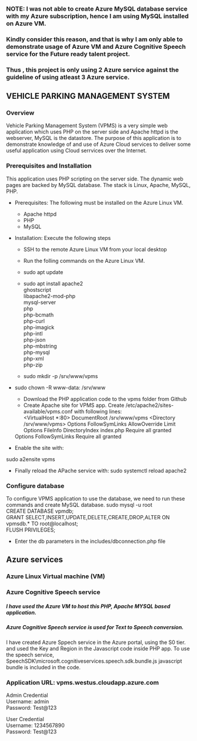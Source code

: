 ### NOTE: I was not able to create Azure MySQL database service with my Azure subscription, hence I am using MySQL installed on Azure VM.
### Kindly consider this reason, and that is why I am only able to demonstrate usage of Azure VM and Azure Cognitive Speech service for the Future ready talent project.
### Thus , this project is only using 2 Azure service against the guideline of using atleast 3 Azure service.

## VEHICLE PARKING MANAGEMENT SYSTEM
### Overview
Vehicle Parking Management System (VPMS) is a very simple web application which uses PHP on the server side and Apache httpd is the webserver, MySQL is the datastore. The purpose of this application is to demonstrate knowledge of and use of Azure Cloud services to deliver some useful application using Cloud serrvices over the Internet.

### Prerequisites and Installation

This application uses PHP scripting on the server side. The dynamic web pages are backed by MySQL database.
The stack is Linux, Apache, MySQL, PHP.

* Prerequisites: The following must be installed on the Azure Linux VM.
    * Apache httpd
    * PHP
    * MySQL

* Installation: Execute the following steps 
    * SSH to the remote Azure Linux VM from your local desktop
    * Run the folling commands on the Azure Linux VM.
    * sudo apt update
    * sudo apt install apache2 \
                 ghostscript \
                 libapache2-mod-php \
                 mysql-server \
                 php \
                 php-bcmath \
                 php-curl \
                 php-imagick \
                 php-intl \
                 php-json \
                 php-mbstring \
                 php-mysql \
                 php-xml \
                 php-zip

  * sudo mkdir -p /srv/www/vpms
* sudo chown -R www-data: /srv/www

    * Download the PHP application code to the vpms folder from Github
    * Create Apache site for VPMS app. Create /etc/apache2/sites-available/vpms.conf with following lines:   
<VirtualHost *:80>
    DocumentRoot /srv/www/vpms
    <Directory /srv/www/vpms>
        Options FollowSymLinks
        AllowOverride Limit Options FileInfo
        DirectoryIndex index.php
        Require all granted
    </Directory>
    <Directory /srv/www/vpms/>
        Options FollowSymLinks
        Require all granted
    </Directory>
</VirtualHost>

   * Enable the site with:

sudo a2ensite vpms
   * Finally reload the APache service with: sudo systemctl reload apache2   

### Configure database
To configure VPMS application to use the database, we need to run these commands and create MySQL database. 
sudo mysql -u root    
CREATE DATABASE vpmdb;    
GRANT SELECT,INSERT,UPDATE,DELETE,CREATE,DROP,ALTER ON vpmsdb.* TO root@localhost;    
FLUSH PRIVILEGES;    

   * Enter the db parameters in the includes/dbconnection.php file

## Azure services
### Azure Linux Virtual machine (VM)
### Azure Cognitive Speech service
##### I have used the Azure VM to host this PHP, Apache MYSQL based application. 
##### Azure Cognitive Speech service is used for Text to Speech conversion.
  I have created Azure Sppech service in the Azure portal, using the S0 tier. and used the Key and Region in the Javascript code inside PHP app.
  To use the speech service, SpeechSDK\microsoft.cognitiveservices.speech.sdk.bundle.js javascript bundle is included in the code.

  ### Application URL: vpms.westus.cloudapp.azure.com   

Admin Credential    
Username: admin   
Password: Test@123   

User Credential   
Username: 1234567890   
Password: Test@123    


